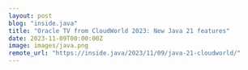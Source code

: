 ```yaml
---
layout: post
blog: "inside.java"
title: "Oracle TV from CloudWorld 2023: New Java 21 features"
date: 2023-11-09T00:00:00Z
image: images/java.png
remote_url: "https://inside.java/2023/11/09/java-21-cloudworld/"
---
```

